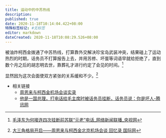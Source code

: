 ```yaml
---
title: 运动中的中苏热线
description:
published: true
date: 2020-11-18T10:14:04.422+08:00
特殊标签标记: #无标签
editor: markdown
dateCreated: 2020-11-18T10:08:29.526+08:00
---
```


被油炸柯西金拨通了中苏热线，打算靠外交解决珍宝岛武装冲突，结果碰上了运动热烈的时期，话务员不打算报告上去，并用苏修、坏蛋等词语早就给拒绝了，直到数个月之后的胡志明去世，靠葬礼才进行约定了会见的时间。[^ARTI13]

[^ARTI13]: [毛泽东为何接连四次挂断前苏联“元老”电话_网络新闻联播_央视网](https://web.archive.org/web/20201118082330/http://news.cntv.cn/2012/10/16/ARTI1350357184374164_2.shtml)

显然因为这次会面使双方紧张的关系缓和不少。[^1294368]

[^1294368]: [大三角格局开启——周恩来与柯西金北京机场会谈 回忆录 国际网](https://web.archive.org/web/20190611132941/http://memo.cfisnet.com/2013/0128/1294368.html)

+ 相关链接
    + [周恩来与柯西金机场会谈实录](https://web.archive.org/web/20201009035356/http://www.dswxyjy.org.cn/n1/2019/0228/c423726-30942247.html)
    + [他是一国总理，打电话给毛主席时被话务员挂断，话务员说：你是坏人-腾讯网](https://archive.is/ymluA "https://new.qq.com/omn/20180529/20180529A0F8XY.html")
